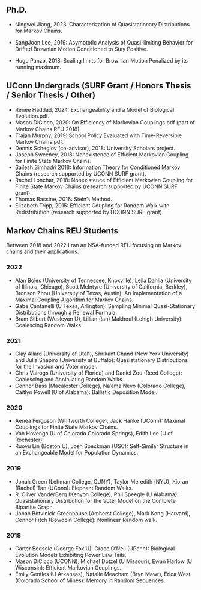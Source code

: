 ## Ph.D. ##
- Ningwei Jiang, 2023. Characterization of Quasistationary Distributions for Markov Chains.

- SangJoon Lee, 2019: Asymptotic Analysis of Quasi-limiting Behavior for Drifted Brownian Motion Conditioned to Stay Positive.

- Hugo Panzo, 2018: Scaling limits for Brownian Motion Penalized by its running maximum.

## UConn Undergrads (SURF Grant / Honors  Thesis / Senior Thesis / Other) ##
- Renee Haddad, 2024: Exchangeability and a Model of Biological Evolution.pdf.
- Mason DiCicco, 2020: On Efficiency of Markovian Couplings.pdf (part of Markov Chains REU 2018).
- Trajan Murphy, 2019:  School Policy Evaluated with Time-Reversible Markov Chains.pdf. 
- Dennis Scheglov (co-advisor), 2018: University Scholars project.
- Joseph Sweeney, 2018: Nonexistence of Efficient Markovian Coupling for Finite State Markov Chains.
- Sailesh Simhadri  2018: Information Theory for Conditioned Markov Chains (research supported by UCONN SURF grant).
- Rachel Lonchar,  2018: Nonexistence of Efficient Markovian Coupling for Finite State Markov Chains (research supported by UCONN SURF grant).
- Thomas Bassine, 2016: Stein’s Method.
- Elizabeth Tripp, 2015: Efficient Coupling for Random Walk with Redistribution (research supported by UCONN SURF grant). 

## Markov Chains REU Students ##
Between 2018 and 2022 I ran an NSA-funded REU focusing on Markov chains and their applications.

### 2022 ###
- Alan Boles (University of Tennessee, Knoxville), Leila Dahlia (University of Illinois, Chicago), Scott McIntyre (University of California, Berkley), Bronson Zhou (University of Texas, Austin): An Implementation of  a Maximal Coupling Algorithm for Markov Chains.
- Gabe Cantanelli (U Texas, Arlington): Sampling Minimal Quasi-Stationary Distributions through a Renewal Formula.
- Bram Silbert (Wesleyan U), Lillian (Ian) Makhoul (Lehigh University): Coalescing Random Walks.

### 2021 ###
- Clay Allard (University of Utah), Shrikant Chand (New York University) and Julia Shapiro (University at Buffalo): Quasistationary Distributions for the Invasion and Voter model.
- Chris Vairogs (University of Florida) and Daniel Zou (Reed College): Coalescing and Annihilating Random Walks.
- Connor Bass (Macalester College),  Na’ama Nevo (Colorado College),  Caitlyn Powell (U of Alabama): Ballistic Deposition Model.

### 2020 ###
- Aenea Ferguson (Whitworth College),  Jack Hanke (UConn): Maximal Couplings for Finite State Markov Chains.
- Van Hovenga (U of Colorado Colorado Springs), Edith Lee (U of Rochester):
- Ruoyu Lin (Boston U), Josh Speckman (USC): Self-Similar Structure in an Exchangeable Model for Population Dynamics.

### 2019 ###
- Jonah Green (Lehman College, CUNY), Taylor Meredith (NYU), Xioran (Rachel) Tan (UConn): Elephant Random Walks.
- R. Oliver VanderBerg (Kenyon College), Phil Speegle (U Alabama): Quasistationary Distribution for the Voter Model on the Complete Bipartite Graph.
- Jonah Botvinick-Greenhouse (Amherst College), Mark Kong (Harvard), Connor Fitch (Bowdoin College): Nonlinear Random walk.

### 2018 ###
- Carter Bedsole (George Fox U), Grace O’Neil (UPenn):  Biological Evolution Models Exhibiting Power Law Tails.
- Mason DiCicco (UCONN), Michael Dotzel (U Missouri),  Ewan Harlow (U Wisconsin): Efficient Markovian Couplings.
- Emily Gentles (U Arkansas), Natalie Meacham (Bryn Mawr), Erica West (Colorado School of Mines): Memory in Random Sequences.